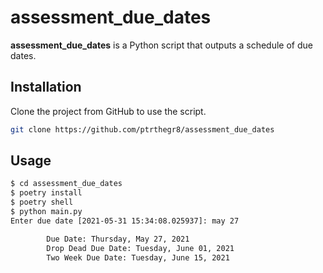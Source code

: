 # assessment_due_dates

**assessment_due_dates** is a Python script that outputs a schedule of due dates.

## Installation

Clone the project from GitHub to use the script.

```bash
git clone https://github.com/ptrthegr8/assessment_due_dates
```

## Usage

```bash
$ cd assessment_due_dates
$ poetry install
$ poetry shell
$ python main.py
Enter due date [2021-05-31 15:34:08.025937]: may 27

        Due Date: Thursday, May 27, 2021
        Drop Dead Due Date: Tuesday, June 01, 2021
        Two Week Due Date: Tuesday, June 15, 2021
```
